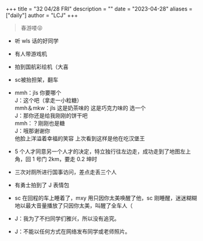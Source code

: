 +++
title = "32 04/28 FRI"
description = ""
date = "2023-04-28"
aliases = ["daily"]
author = "LCJ"
+++

> 春游喽😝

- 听 wls 话的好同学

- 有人带游戏机

- 拍到国航彩绘机（大喜

- sc被抬担架，翻车

- mmh：jls 你要哪个  
J：这个吧（拿走一小粒糖）  
mmh＆mkw：jls 这是奶茶味的 这是巧克力味的 选一个  
J：那你还是给我刚刚的饼干吧  
mmh：？刚刚也是糖  
J：哦那谢谢你  
他脸上洋溢着幸福的笑容 上次看到这样是他在吃汉堡王

- 5 个人才同意另一个人才的决定，特立独行往左边走，成功走到了地图左上角，回 1 号门 2km，要走 0.2 坤时

- 三次对厕所进行国事访问，差点走丢三个人

- 有勇士拍到了 J 表情包

- sc 在回程的车上睡着了，mxy 用只因你太美唤醒了他，sc 刚睡醒，迷迷糊糊地以最大音量播放了只因你太美，叫醒了全车人（

- J：我为了不扫同学们雅兴，所以没有追究。

- J：不能以任何方式在网络发布同学或老师照片。
